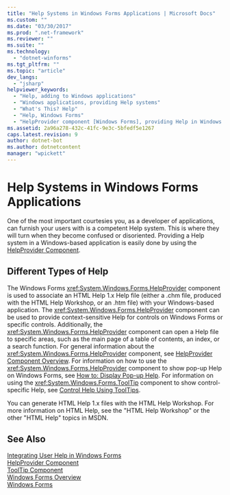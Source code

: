 ```yaml
---
title: "Help Systems in Windows Forms Applications | Microsoft Docs"
ms.custom: ""
ms.date: "03/30/2017"
ms.prod: ".net-framework"
ms.reviewer: ""
ms.suite: ""
ms.technology: 
  - "dotnet-winforms"
ms.tgt_pltfrm: ""
ms.topic: "article"
dev_langs: 
  - "jsharp"
helpviewer_keywords: 
  - "Help, adding to Windows applications"
  - "Windows applications, providing Help systems"
  - "What's This? Help"
  - "Help, Windows Forms"
  - "HelpProvider component [Windows Forms], providing Help in Windows applications"
ms.assetid: 2a96a278-432c-41fc-9e3c-5bfedf5e1267
caps.latest.revision: 9
author: dotnet-bot
ms.author: dotnetcontent
manager: "wpickett"
---
```

# Help Systems in Windows Forms Applications
One of the most important courtesies you, as a developer of applications, can furnish your users with is a competent Help system. This is where they will turn when they become confused or disoriented. Providing a Help system in a Windows-based application is easily done by using the [HelpProvider Component](../../../../docs/framework/winforms/controls/helpprovider-component-windows-forms.md).  
  
## Different Types of Help  
 The Windows Forms <xref:System.Windows.Forms.HelpProvider> component is used to associate an HTML Help 1.x Help file (either a .chm file, produced with the HTML Help Workshop, or an .htm file) with your Windows-based application. The <xref:System.Windows.Forms.HelpProvider> component can be used to provide context-sensitive Help for controls on Windows Forms or specific controls. Additionally, the <xref:System.Windows.Forms.HelpProvider> component can open a Help file to specific areas, such as the main page of a table of contents, an index, or a search function. For general information about the <xref:System.Windows.Forms.HelpProvider> component, see [HelpProvider Component Overview](../../../../docs/framework/winforms/controls/helpprovider-component-overview-windows-forms.md). For information on how to use the <xref:System.Windows.Forms.HelpProvider> component to show pop-up Help on Windows Forms, see [How to: Display Pop-up Help](../../../../docs/framework/winforms/advanced/how-to-display-pop-up-help.md). For information on using the <xref:System.Windows.Forms.ToolTip> component to show control-specific Help, see [Control Help Using ToolTips](../../../../docs/framework/winforms/advanced/control-help-using-tooltips.md).  
  
 You can generate HTML Help 1.x files with the HTML Help Workshop. For more information on HTML Help, see the "HTML Help Workshop" or the other "HTML Help" topics in MSDN.  
  
## See Also  
 [Integrating User Help in Windows Forms](../../../../docs/framework/winforms/advanced/integrating-user-help-in-windows-forms.md)   
 [HelpProvider Component](../../../../docs/framework/winforms/controls/helpprovider-component-windows-forms.md)   
 [ToolTip Component](../../../../docs/framework/winforms/controls/tooltip-component-windows-forms.md)   
 [Windows Forms Overview](../../../../docs/framework/winforms/windows-forms-overview.md)   
 [Windows Forms](../../../../docs/framework/winforms/index.md)